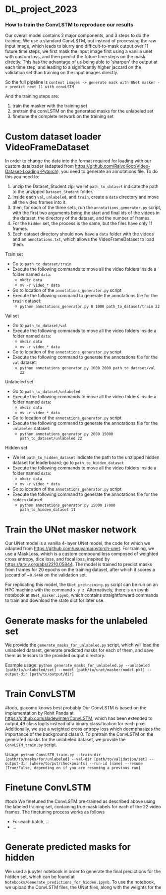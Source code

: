 # DL_project_2023


### How to train the ConvLSTM to reproduce our results

Our overall model contains 2 major components, and 3 steps to do the training. We use a standard ConvLSTM, but instead of processing the raw input image, which leads to blurry and difficult-to-mask output over 11 future time steps, we first mask the input image first using a vanilla unet with custom loss, and then predict the future time steps on the mask directly. This has the advantage of us being able to 'sharpen' the output at each time step, and leading to a significantly higher jaccard on the validation set than training on the input images directly.

So the full pipeline is `context images -> generate mask with UNet masker -> predict next 11 with convLSTM`

And the training steps are:
1. train the masker with the training set
2. pretrain the convLSTM on the generated masks for the unlabeled set
3. finetune the complete network on the training set

# Custom dataset loader VideoFrameDataset
In order to change the data into the format required for loading with our custom dataloader (adapted from https://github.com/RaivoKoot/Video-Dataset-Loading-Pytorch), you need to generate an annotations file. To do this you need to:
1. unzip the Dataset_Student.zip; we let `path_to_dataset` indicate the path to the unzipped `Dataset_Student` folder.
2. inside each `val`, `unlabeled`, and `train`, create a `data` directory and move all the video frames into it.
3. then, for each of the three sets, run the `annotations_generator.py` script, with the first two arguments being the start and final ids of the videos in the dataset, the directory of the dataset, and the number of frames.
4. For the `hidden` set, the process is the same, but the files have only 11 frames.
5. Each dataset directory should now have a `data` folder with the videos and an `annotations.txt`, which allows the VideoFrameDataset to load them.

Train set 
- Go to `path_to_dataset/train`
- Execute the following commands to move all the video folders inside a folder named `data`:
    - `mkdir data`
    - `mv -r video_* data`
- Go to location of the `annotations_generator.py` script
- Execute the following command to generate the annotations file for the `train` dataset:
    - `python annotations_generator.py 0 1000 path_to_dataset/train 22`

Val set
- Go to `path_to_dataset/val`
- Execute the following commands to move all the video folders inside a folder named `data`:
    - `mkdir data`
    - `mv -r video_* data`
- Go to location of the `annotations_generator.py` script
- Execute the following command to generate the annotations file for the `val` dataset:
    - `python annotations_generator.py 1000 2000 path_to_dataset/val 22`

Unlabeled set
- Go to `path_to_dataset/unlabeled`
- Execute the following commands to move all the video folders inside a folder named `data`:
    - `mkdir data`
    - `mv -r video_* data`
- Go to location of the `annotations_generator.py` script
- Execute the following command to generate the annotations file for the `unlabeled` dataset:
    - `python annotations_generator.py 2000 15000 path_to_dataset/unlabeled 22`

Hidden set
- We let `path_to_hidden_dataset` indicate the path to the unzipped hidden dataset for leaderboard; go to `path_to_hidden_dataset`
- Execute the following commands to move all the video folders inside a folder named `data`:
    - `mkdir data`
    - `mv -r video_* data`
- Go to location of the `annotations_generator.py` script
- Execute the following command to generate the annotations file for the `hidden` dataset:
    - `python annotations_generator.py 15000 17000 path_to_hidden_dataset 11`

# Train the UNet masker network
Our UNet model is a vanilla 4-layer UNet model, the code for which we adapted from https://github.com/usuyama/pytorch-unet. For training, we use a MaskLoss, which is a custom compound loss composed of weighted cross entropy, dice loss, and focal loss, inspired by https://arxiv.org/abs/2210.05844. 
The model is trained to predict masks from frames for 20 epochs on the training dataset, after which it scores a jaccard of ~`0.9468` on the validation set.

For replicating this model, the `UNet_pretraining.py` script can be run on an HPC machine with the command `x y z`. Alternatively, there is an ipynb notebook at `UNet_masker.ipynb`, which contains straightforward commands to train and download the state dict for later use.

# Generate masks for the unlabeled set
We provide the `generate_masks_for_unlabeled.py` script, which will load the unlabeled dataset, generate predicted masks for each of them, and save them as tensors to the provided output directory.

Example usage: `python generate_masks_for_unlabeled.py --unlabeled [path/to/unlabeled/set] --model [path/to/unet/masker/model.pkl] --output-dir [path/to/output/dir]`

# Train ConvLSTM
#todo, giacomo knows best probably
Our ConvLSTM is based on the implementation by Rohit Panda at https://github.com/sladewinter/ConvLSTM, which has been extended to output 49 class logits instead of a binary classification for each pixel. Additionally, we use a weighted cross entropy loss which deemphasizes the importance of the background class 0.
To pretrain the ConvLSTM on the generated masks for the unlabeled dataset, we provide the `ConvLSTM_train.py` script.

Usage: `python ConvLSTM_train.py --train-dir [path/to/masks/for/unlabeled] --val-dir [path/to/validation/set] --output-dir [where/to/put/checkpoints] --run-id [name] --resume [True/False, depending on if you are resuming a previous run]`

# Finetune ConvLSTM
#todo
We finetuned the ConvLSTM pre-trained as described above using the labeled training set, containing true mask labels for each of the 22 video frames. The finetuning process works as follows
- For each batch, ...
- ...

# Generate predicted masks for hidden
We used a jupyter notebook in order to generate the final predictions for the hidden set, which can be found at `Notebooks/Generate_predictions_for_hidden.ipynb`.
To use the notebook, we upload the ConvLSTM files, the UNet files, along with the weights for the 

